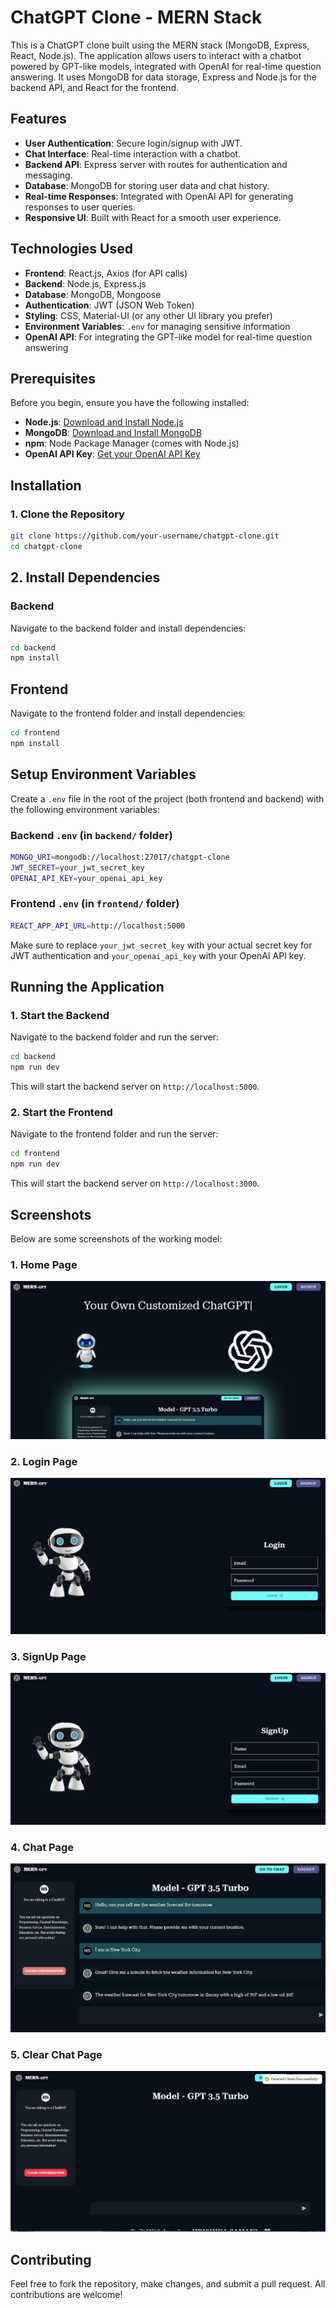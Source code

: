 # ChatGPT Clone - MERN Stack

This is a ChatGPT clone built using the MERN stack (MongoDB, Express, React, Node.js). The application allows users to interact with a chatbot powered by GPT-like models, integrated with OpenAI for real-time question answering. It uses MongoDB for data storage, Express and Node.js for the backend API, and React for the frontend.


## Features

- **User Authentication**: Secure login/signup with JWT.
- **Chat Interface**: Real-time interaction with a chatbot.
- **Backend API**: Express server with routes for authentication and messaging.
- **Database**: MongoDB for storing user data and chat history.
- **Real-time Responses**: Integrated with OpenAI API for generating responses to user queries.
- **Responsive UI**: Built with React for a smooth user experience.


## Technologies Used

- **Frontend**: React.js, Axios (for API calls)
- **Backend**: Node.js, Express.js
- **Database**: MongoDB, Mongoose
- **Authentication**: JWT (JSON Web Token)
- **Styling**: CSS, Material-UI (or any other UI library you prefer)
- **Environment Variables**: `.env` for managing sensitive information
- **OpenAI API**: For integrating the GPT-like model for real-time question answering


## Prerequisites

Before you begin, ensure you have the following installed:

- **Node.js**: [Download and Install Node.js](https://nodejs.org/)
- **MongoDB**: [Download and Install MongoDB](https://www.mongodb.com/try/download/community)
- **npm**: Node Package Manager (comes with Node.js)
- **OpenAI API Key**: [Get your OpenAI API Key](https://beta.openai.com/signup/)


## Installation

### 1. Clone the Repository

```bash
git clone https://github.com/your-username/chatgpt-clone.git
cd chatgpt-clone
```

## 2. Install Dependencies

### Backend

Navigate to the backend folder and install dependencies:

```bash
cd backend
npm install
```

## Frontend

Navigate to the frontend folder and install dependencies:

```bash
cd frontend
npm install
```

## Setup Environment Variables

Create a `.env` file in the root of the project (both frontend and backend) with the following environment variables:

### Backend `.env` (in `backend/` folder)
```bash
MONGO_URI=mongodb://localhost:27017/chatgpt-clone
JWT_SECRET=your_jwt_secret_key
OPENAI_API_KEY=your_openai_api_key
```

### Frontend `.env` (in `frontend/` folder)
```bash
REACT_APP_API_URL=http://localhost:5000
```
Make sure to replace `your_jwt_secret_key` with your actual secret key for JWT authentication and `your_openai_api_key` with your OpenAI API key.

## Running the Application

### 1. Start the Backend

Navigate to the backend folder and run the server:

```bash
cd backend
npm run dev
```
This will start the backend server on `http://localhost:5000`.

### 2. Start the Frontend

Navigate to the frontend folder and run the server:

```bash
cd frontend
npm run dev
```
This will start the backend server on `http://localhost:3000`.

## Screenshots
Below are some screenshots of the working model:

### 1. Home Page
![Home Page](./images/homepage.png)

### 2. Login Page
![Login Page](./images/login.png)

### 3. SignUp Page
![SignUp Page](./images/signup.png)

### 4. Chat Page
![Chat Page](./images/chatpage.png)

### 5. Clear Chat Page
![Clear Chat Page](./images/clearchatpage.png)

## Contributing
Feel free to fork the repository, make changes, and submit a pull request. All contributions are welcome!
